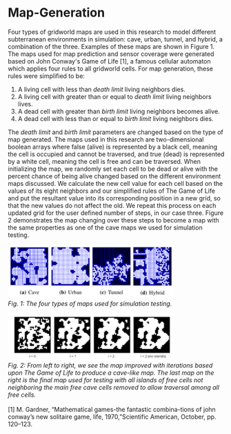 # Map-Generation
Four types of gridworld maps are used in this research to model different subterranean environments in simulation: cave, urban, tunnel, and hybrid, a combination of the three.  Examples of these maps are shown in Figure 1.  The maps used for map prediction and sensor coverage were generated based on John Conway's Game of Life [1], a famous cellular automaton which applies four rules to all gridworld cells.  For map generation, these rules were simplified to be:

1. A living cell with less than *death limit* living neighbors dies.
2. A living cell with greater than or equal to *death limit* living neighbors lives.
3. A dead cell with greater than *birth limit* living neighbors becomes alive.
4. A dead cell with less than or equal to *birth limit* living neighbors dies.

The *death limit* and *birth limit* parameters are changed based on the type of map generated.  The maps used in this research are two-dimensional boolean arrays where false (alive) is represented by a black cell, meaning the cell is occupied and cannot be traversed, and true (dead) is represented by a white cell, meaning the cell is free and can be traversed.  When initializing the map, we randomly set each cell to be dead or alive with the percent chance of being alive changed based on the different environment maps discussed.  We calculate the new cell value for each cell based on the values of its eight neighbors and our simplified rules of The Game of Life and put the resultant value into its corresponding position in a new grid, so that the new values do not affect the old.  We repeat this process on each updated grid for the user defined number of steps, in our case three.  Figure 2 demonstrates the map changing over these steps to become a map with the same properties as one of the cave maps we used for simulation testing.

![maps](/4maps.png)<br/>
*Fig. 1: The four types of maps used for simulation testing.*

![maps](/buildmap.png)<br/>
*Fig. 2: From left to right, we see the map improved with iterations based upon The Game of Life to produce a cave-like map.  The last map on the right is the final map used for testing with all islands of free cells not neighboring the main free cave cells removed to allow traversal among all free cells.*
<br/><br/>
 [1] M. Gardner, “Mathematical games-the fantastic combina-tions  of  john  conway’s  new  solitaire  game,  life,  1970,”Scientific American, October, pp. 120–123.

